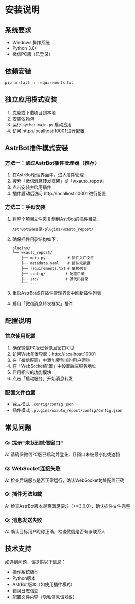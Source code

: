 # 安装说明

## 系统要求

- Windows 操作系统
- Python 3.8+
- 微信PC版（已登录）

## 依赖安装

```bash
pip install -r requirements.txt
```

## 独立应用模式安装

1. 克隆或下载项目到本地
2. 安装依赖包
3. 运行 `python main.py` 启动应用
4. 访问 http://localhost:10001 进行配置

## AstrBot插件模式安装

### 方法一：通过AstrBot插件管理器（推荐）

1. 在AstrBot管理界面中，进入插件管理
2. 搜索「微信消息转发框架」或「wxauto_repost」
3. 点击安装并启用插件
4. 插件启动后访问 http://localhost:10001 进行配置

### 方法二：手动安装

1. 将整个项目文件夹复制到AstrBot的插件目录：
   ```
   AstrBot安装目录/plugins/wxauto_repost/
   ```

2. 确保插件目录结构如下：
   ```
   plugins/
   └── wxauto_repost/
       ├── main.py          # 插件入口文件
       ├── metadata.yaml    # 插件元数据
       ├── requirements.txt # 依赖列表
       ├── config/         # 配置目录
       ├── src/            # 源代码目录
       └── ...
   ```

3. 重启AstrBot或在插件管理界面中刷新插件列表

4. 启用「微信消息转发框架」插件

## 配置说明

### 首次使用配置

1. 确保微信PC版已登录且窗口可见
2. 访问Web配置界面：http://localhost:10001
3. 在「微信配置」中添加要监听的用户昵称
4. 在「WebSocket配置」中设置后端服务地址
5. 启用相应的功能模块
6. 点击「启动服务」开始消息转发

### 配置文件位置

- 独立模式：`config/config.json`
- 插件模式：`plugins/wxauto_repost/config/config.json`

## 常见问题

### Q: 提示"未找到微信窗口"
A: 请确保微信PC版已启动并登录，且窗口未被最小化或遮挡

### Q: WebSocket连接失败
A: 检查后端服务是否正常运行，确认WebSocket地址配置正确

### Q: 插件无法加载
A: 检查AstrBot版本是否满足要求（>=3.0.0），确认插件文件完整

### Q: 消息发送失败
A: 确认目标用户昵称正确，检查微信是否有该联系人

## 技术支持

如遇到问题，请提供以下信息：
- 操作系统版本
- Python版本
- AstrBot版本（如使用插件模式）
- 错误日志信息
- 配置文件内容（隐私信息请脱敏）